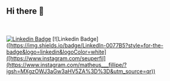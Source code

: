 ## Hi there 👋
<br><br>
[![Linkedin Badge](https://img.shields.io/badge/LinkedIn-0077B5?style=for-the-badge&logo=linkedin&logoColor=white)](https://www.linkedin.com/in/filipe-mateus-574411289/)
[![Linkedin Badge]([https://img.shields.io/badge/LinkedIn-0077B5?style=for-the-badge&logo=linkedin&logoColor=white]([https://www.instagram.com/seuperfil](https://www.instagram.com/matheus___fillipe/?igsh=MXgzOWJ3aGw3aHV5ZA%3D%3D&utm_source=qr))
